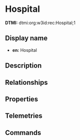 # Hospital
**DTMI:** dtmi:org:w3id:rec:Hospital;1
## Display name
- **en:** Hospital
## Description
## Relationships
## Properties
## Telemetries
## Commands
